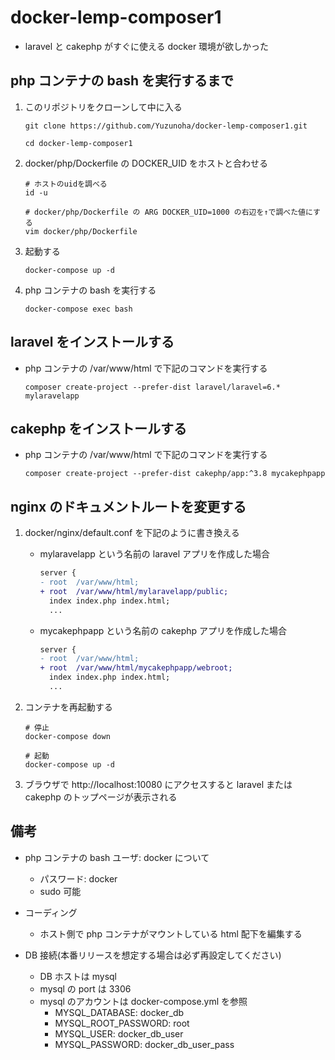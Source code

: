 # docker-lemp-composer1

- laravel と cakephp がすぐに使える docker 環境が欲しかった

## php コンテナの bash を実行するまで

1. このリポジトリをクローンして中に入る

   ```
   git clone https://github.com/Yuzunoha/docker-lemp-composer1.git

   cd docker-lemp-composer1
   ```

1. docker/php/Dockerfile の DOCKER_UID をホストと合わせる

   ```
   # ホストのuidを調べる
   id -u

   # docker/php/Dockerfile の ARG DOCKER_UID=1000 の右辺を↑で調べた値にする
   vim docker/php/Dockerfile
   ```

1. 起動する

   ```
   docker-compose up -d
   ```

1. php コンテナの bash を実行する

   ```
   docker-compose exec bash
   ```

## laravel をインストールする

- php コンテナの /var/www/html で下記のコマンドを実行する
  ```
  composer create-project --prefer-dist laravel/laravel=6.* mylaravelapp
  ```

## cakephp をインストールする

- php コンテナの /var/www/html で下記のコマンドを実行する
  ```
  composer create-project --prefer-dist cakephp/app:^3.8 mycakephpapp
  ```

## nginx のドキュメントルートを変更する

1. docker/nginx/default.conf を下記のように書き換える

   - mylaravelapp という名前の laravel アプリを作成した場合

     ```diff
     server {
     - root  /var/www/html;
     + root  /var/www/html/mylaravelapp/public;
       index index.php index.html;
       ...
     ```

   - mycakephpapp という名前の cakephp アプリを作成した場合
     ```diff
     server {
     - root  /var/www/html;
     + root  /var/www/html/mycakephpapp/webroot;
       index index.php index.html;
       ...
     ```

1. コンテナを再起動する

   ```
   # 停止
   docker-compose down

   # 起動
   docker-compose up -d
   ```

1. ブラウザで http://localhost:10080 にアクセスすると laravel または cakephp のトップページが表示される

## 備考

- php コンテナの bash ユーザ: docker について

  - パスワード: docker
  - sudo 可能

- コーディング

  - ホスト側で php コンテナがマウントしている html 配下を編集する

- DB 接続(本番リリースを想定する場合は必ず再設定してください)
  - DB ホストは mysql
  - mysql の port は 3306
  - mysql のアカウントは docker-compose.yml を参照
    - MYSQL_DATABASE: docker_db
    - MYSQL_ROOT_PASSWORD: root
    - MYSQL_USER: docker_db_user
    - MYSQL_PASSWORD: docker_db_user_pass
